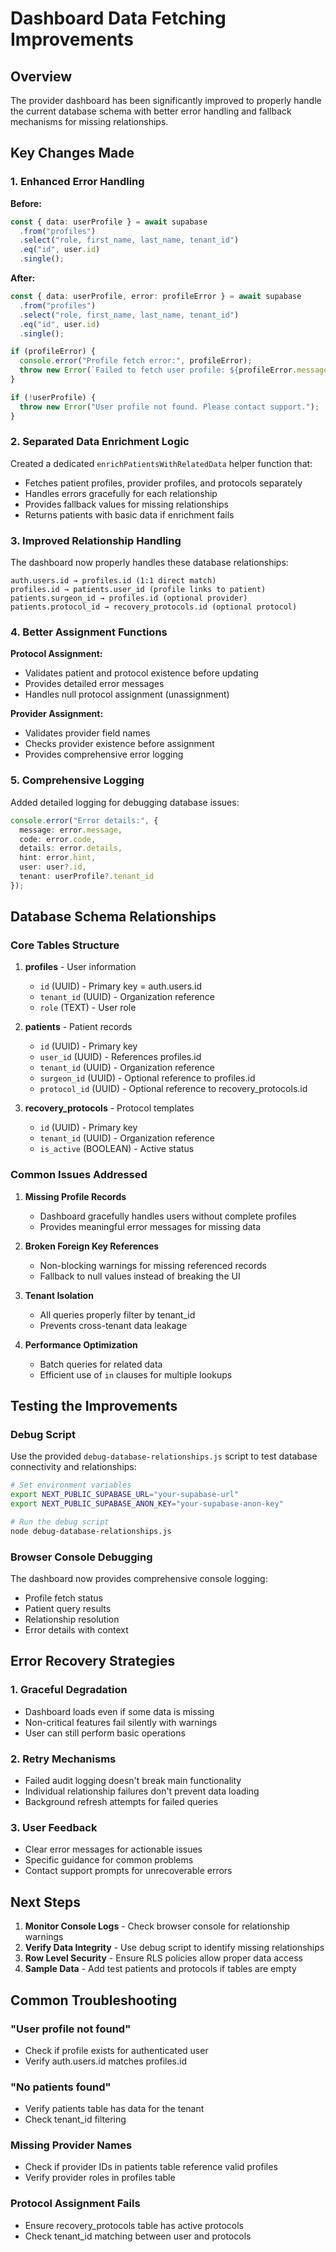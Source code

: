# Dashboard Data Fetching Improvements

## Overview

The provider dashboard has been significantly improved to properly handle the current database schema with better error handling and fallback mechanisms for missing relationships.

## Key Changes Made

### 1. Enhanced Error Handling

**Before:**
```typescript
const { data: userProfile } = await supabase
  .from("profiles")
  .select("role, first_name, last_name, tenant_id")
  .eq("id", user.id)
  .single();
```

**After:**
```typescript
const { data: userProfile, error: profileError } = await supabase
  .from("profiles")
  .select("role, first_name, last_name, tenant_id")
  .eq("id", user.id)
  .single();

if (profileError) {
  console.error("Profile fetch error:", profileError);
  throw new Error(`Failed to fetch user profile: ${profileError.message}`);
}

if (!userProfile) {
  throw new Error("User profile not found. Please contact support.");
}
```

### 2. Separated Data Enrichment Logic

Created a dedicated `enrichPatientsWithRelatedData` helper function that:
- Fetches patient profiles, provider profiles, and protocols separately
- Handles errors gracefully for each relationship
- Provides fallback values for missing relationships
- Returns patients with basic data if enrichment fails

### 3. Improved Relationship Handling

The dashboard now properly handles these database relationships:

```
auth.users.id → profiles.id (1:1 direct match)
profiles.id → patients.user_id (profile links to patient)
patients.surgeon_id → profiles.id (optional provider)
patients.protocol_id → recovery_protocols.id (optional protocol)
```

### 4. Better Assignment Functions

**Protocol Assignment:**
- Validates patient and protocol existence before updating
- Provides detailed error messages
- Handles null protocol assignment (unassignment)

**Provider Assignment:**
- Validates provider field names
- Checks provider existence before assignment
- Provides comprehensive error logging

### 5. Comprehensive Logging

Added detailed logging for debugging database issues:
```typescript
console.error("Error details:", {
  message: error.message,
  code: error.code,
  details: error.details,
  hint: error.hint,
  user: user?.id,
  tenant: userProfile?.tenant_id
});
```

## Database Schema Relationships

### Core Tables Structure

1. **profiles** - User information
   - `id` (UUID) - Primary key = auth.users.id
   - `tenant_id` (UUID) - Organization reference
   - `role` (TEXT) - User role

2. **patients** - Patient records
   - `id` (UUID) - Primary key
   - `user_id` (UUID) - References profiles.id
   - `tenant_id` (UUID) - Organization reference
   - `surgeon_id` (UUID) - Optional reference to profiles.id
   - `protocol_id` (UUID) - Optional reference to recovery_protocols.id

3. **recovery_protocols** - Protocol templates
   - `id` (UUID) - Primary key
   - `tenant_id` (UUID) - Organization reference
   - `is_active` (BOOLEAN) - Active status

### Common Issues Addressed

1. **Missing Profile Records**
   - Dashboard gracefully handles users without complete profiles
   - Provides meaningful error messages for missing data

2. **Broken Foreign Key References**
   - Non-blocking warnings for missing referenced records
   - Fallback to null values instead of breaking the UI

3. **Tenant Isolation**
   - All queries properly filter by tenant_id
   - Prevents cross-tenant data leakage

4. **Performance Optimization**
   - Batch queries for related data
   - Efficient use of `in` clauses for multiple lookups

## Testing the Improvements

### Debug Script

Use the provided `debug-database-relationships.js` script to test database connectivity and relationships:

```bash
# Set environment variables
export NEXT_PUBLIC_SUPABASE_URL="your-supabase-url"
export NEXT_PUBLIC_SUPABASE_ANON_KEY="your-supabase-anon-key"

# Run the debug script
node debug-database-relationships.js
```

### Browser Console Debugging

The dashboard now provides comprehensive console logging:
- Profile fetch status
- Patient query results
- Relationship resolution
- Error details with context

## Error Recovery Strategies

### 1. Graceful Degradation
- Dashboard loads even if some data is missing
- Non-critical features fail silently with warnings
- User can still perform basic operations

### 2. Retry Mechanisms
- Failed audit logging doesn't break main functionality
- Individual relationship failures don't prevent data loading
- Background refresh attempts for failed queries

### 3. User Feedback
- Clear error messages for actionable issues
- Specific guidance for common problems
- Contact support prompts for unrecoverable errors

## Next Steps

1. **Monitor Console Logs** - Check browser console for relationship warnings
2. **Verify Data Integrity** - Use debug script to identify missing relationships
3. **Row Level Security** - Ensure RLS policies allow proper data access
4. **Sample Data** - Add test patients and protocols if tables are empty

## Common Troubleshooting

### "User profile not found"
- Check if profile exists for authenticated user
- Verify auth.users.id matches profiles.id

### "No patients found"
- Verify patients table has data for the tenant
- Check tenant_id filtering

### Missing Provider Names
- Check if provider IDs in patients table reference valid profiles
- Verify provider roles in profiles table

### Protocol Assignment Fails
- Ensure recovery_protocols table has active protocols
- Check tenant_id matching between user and protocols